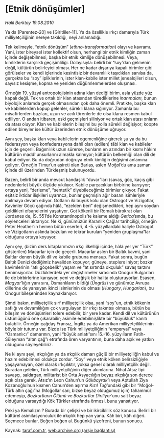 # [Etnik dönüşümler]

*Halil Berktay 19.08.2010*

<div class="yazi"><p>Ya da [Parentez-20] ve [Giritliler-11]. Ya da özellikle ırkçı damarıyla Türk milliyetçiliğinin nereye takıldığı, neyi anlamadığı. </p>
<p>Tek kelimeyle, “etnik dönüşüm” (<i>ethno-transformation</i>) olayı ve kavramı. Yani, ister bireysel ister kollektif olsun, herhangi bir etnik kimliğin zaman içinde değişebilmesi, başka bir etnik kimliğe dönüşebilmesi. Veya, kimliklerin karşılıklı geçişimliliği. Dolayısıyla: belirli bir “soy”dan gelmenin değil, kültürün belirleyici olması. Her ne kadar dışarıya kapalı birimler gibi görülseler ve kendi içlerinde kesintisiz bir devamlılık taşıdıkları sanılsa da, gerçekte bu “soy” ipliklerinin, ister klan-kabile ister millet jenealojileri olsun, sayısız kesişme, kopma ve yeniden düğümlenmelerden oluşması.</p>
<p>Örneğin 19. yüzyıl antropolojisinin adına klan dediği birim, asla yüzde yüz kapalı değil. Tek ve ortak bir klan atasından türediklerine <i>inanmaları</i>, bunun biyolojik anlamda gerçek olmasından çok daha önemli. Pratikte, başka klan ve kabilelerden kopup gelenler, sürekli klana sığınıyor. Zamanla bu misafirlerden bazıları, uzun ve acılı törenlerle de olsa klana resmen kabul ediliyor. O andan itibaren, eski geçmişleri siliniyor ve ortak klan atası onların da atası oluyor. Klan ve kabilelerin bileşimi bu yolla sürekli değişiyor; koopte edilen bireyler ise kültür üzerinden etnik dönüşüme uğruyor.</p>
<p>Aynı şey, başka klan veya kabilelerin egemenliğine girerek şu ya da bu federasyon veya konfederasyona dahil olan (edilen) tâbi klan ve kabileler için de geçerli. Bağımlılık uzun sürerse, bunların en azından bir kısmı hâkim kültürün maddî unsurlarını almakla kalmıyor; kültürün belkemiği olan dili de kabul ediyor. Bu da doğrudan doğruya etnik kimliğin değişimi anlamına geliyor. Örneğin Timur’un aşireti olan Barlas, aslen Moğol’du ama zaman içinde dil üzerinden Türkleşmiş bulunuyordu.</p>
<p>Bazen, belirli bir anda mevcut kandaşlık “duvar”ları (savaş, göç, kaçış gibi nedenlerle) büyük ölçüde yıkılıyor. Kabile parçacıkları birbirine karışıyor; ortaya yeni, “derleme”, “sentetik” diyebileceğimiz birimler çıkıyor. Fakat eşitsiz iktidar ilişkileri uyarınca, bunlar geçmişin ağır basan isimleriyle anılmaya devam ediyor. Gotların iki büyük kolu olan Ostrogot ve Vizigotlar, Kavimler Göçü çağında hâlâ, “ezelden beri” değişmedikleri, hep aynı soydan geldikleri efsanelerini yaşatıyor. Got kökenli bir Romalı bürokrat olan Jordanes de, İS. 551’de Konstantinopolis’te kaleme aldığı <i>Getica</i>’sında, bu söylenceleri aktarıyor. Ne ki, günümüzün Karanlık Çağlar tarihçiliği, örneğin Peter Heather’ın hemen bütün eserleri, 4.-5. yüzyıllardaki haliyle Ostrogot ve Vizigotların aslında bozulan ve tekrar kurulan “yeniden gruplaşma”lar olduğunu ortaya koyuyor.</p>
<p>Aynı şey, (bizim ders kitaplarımızın ırkçı ilkelliği içinde, hâlâ yer yer “Türk” gösterilen) Macarlar için de geçerli. Macarlar aslen bir Baltık kavmi, yani Baltlar denen büyük dil ve kabile grubuna mensup. Fakat sonra, bugün Baltık Denizi dediğimiz havaliden kopuyor; güneye, steplere iniyor; bozkır kavimlerinin “atlı göçebelik” yaşam ve “at sırtında okçuluk” savaş tarzını benimsiyorlar. Düzlüklerdeki yer değiştirmeler sırasında Onogur Bulgarları ile de birbirlerine karışıyor, yeni ve değişik bir halita oluşturuyorlar. Esasen, <i>Magyar</i>’lığın yanı sıra, Osmanlıların bildiği (<i>Üngrüs</i>) ve günümüz Avrupa dillerine de yansıyan ikinci isimlerinin de olması (<i>Hungary</i>, <i>Hungarian</i>), bu Onogur bileşeninden kaynaklanıyor. </p>
<p>Şimdi bakın, milliyetçilik sırf milliyetçilik olsa, yani “soy”un, etnik kökenin saflığı ve devamlılığını çok vurgulayan bir ırkçı takıntısı olmasa, bütün bu bileşim ve dönüşümleri tolere edebilir, bir yere kadar. Kendi dil ve kültürünün üstünlüğünü öne çıkarabilir; asimile edebilmişlikte bir “büyüklük” kanıtı bulabilir. Örneğin çağdaş Fransız, İngiliz ya da Amerikan milliyetçiliklerinin böyle bir tutumu var. Bizde ise Türk milliyetçiliğinin “emperyal” veya “Osmanlıcı” damarının, yani “büyük anlatı”sını 15.-16. yüzyılların Fatih-Süleyman “altın çağ”ı etrafında ören varyantının, buna daha açık ve yatkın olduğunu söyleyebiliriz. </p>
<p>Ne ki aynı şeyi, ırkçılığın ya da ırkçılık damarı güçlü bir milliyetçiliğin kabul ve hazım edebilmesi oldukça zordur. “Soy” veya etnik köken belirsizliğiyle yaşayamayan, özel olarak ırkçılıktır, yoksa genel olarak milliyetçilik değil. Buradan gelelim, Türk milliyetçiliğinin diğer akımlarına. Nihal Atsız tipi savaşçı, saldırgan, militarist bir Orta Asyacılığın beyaz ırkçılığı son derece açık olsa gerek. Atsız’ın Leon Cahun’un <i>Gökbayrak</i>’ı veya Aptullah Ziya Kozanoğlu’nun kısmen Cahun’den aşırma <i>Kızıl Tuğ</i>’undaki gibi bir “Moğol-Türk altın çağı”na (Moğollar sarı, bizse beyaz olduğumuz için) tahammül edemeyip, <i>Bozkurtların Ölümü</i> ve <i>Bozkurtlar Diriliyor</i>’unu salt beyaz olduğunu varsaydığı Kök Türkler etrafında örmesi, bunu yansıtıyor.</p>
<p>Peki ya Kemalizm ? Burada bir çelişki ve bir ikirciklilik söz konusu. Belirli bir kültürel asimilasyonculuk ile ırkçılık hep yan yana. Kâh biri, kâh diğeri. Seçmece bunlar. Beğen beğen al. Bugünkü şizofreni, bunun sonucu.</p>
</div>

Kaynak: [taraf.com.tr](http://www.taraf.com.tr:80/halil-berktay/makale-etnik-donusumler.htm), [web.archive.org (arşiv bağlantısı)](http://web.archive.org/web/20100821093650/http://www.taraf.com.tr:80/halil-berktay/makale-etnik-donusumler.htm)

